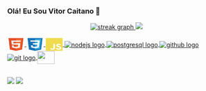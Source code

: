 ### Olá! Eu Sou Vitor Caitano 👋

<div align="center">
<a href="https:/github.com/CaitanoVitor">
<!-- <img width ="450em" height="250em" src="https://github-readme-stats.vercel.app/api?username=CaitanoVitor&show_icons=true&theme=radical&include_all_commits=true&count_private=true"/> -->
<img height="200em" src="https://streak-stats.demolab.com?user=sarah1iz&locale=en&mode=daily&theme=dracula&hide_border=false&border_radius=5" alt="streak graph"  />
<img height="200em" src="https://github-readme-stats.vercel.app/api/top-langs/?username=CaitanoVitor&layout=compact&langs_count=7&theme=radical"/>
</div>

<div style="display: inline_block"><br>
  <img align="center" height="30" width="40" src="https://raw.githubusercontent.com/devicons/devicon/master/icons/html5/html5-original.svg" alt="HTML" />
  <img align="center" height="30" width="40" src="https://raw.githubusercontent.com/devicons/devicon/master/icons/css3/css3-original.svg" alt="CSS"/>
  <img align="center" height="30" width="40" src="https://raw.githubusercontent.com/devicons/devicon/master/icons/javascript/javascript-plain.svg"  alt="Js"/>
  <img align="center" height="30" width="40" src="https://cdn.jsdelivr.net/gh/devicons/devicon/icons/nodejs/nodejs-original.svg" alt="nodejs logo"  />
  <img align="center" height="30" width="40" src="https://cdn.jsdelivr.net/gh/devicons/devicon/icons/postgresql/postgresql-original.svg"  alt="postgresql logo"  />
  <img align="center" height="30" width="40" src="https://cdn.jsdelivr.net/gh/devicons/devicon/icons/github/github-original.svg" alt="github logo"  />
  <img align="center" height="30" width="40" src="https://cdn.jsdelivr.net/gh/devicons/devicon/icons/git/git-original.svg" alt="git logo"  />
  <img align="center" height="30" width="40" src="https://cdn.jsdelivr.net/gh/devicons/devicon/icons/react/react-original.svg" />
          
 
    
</div>

##      

  <div>
  <a href="https://www.linkedin.com/in/vitor-caitano-de-morais/" target="_blank"><img src="https://img.shields.io/badge/-LinkedIn-%230077B5?style=for-the-badge&logo=linkedin&logoColor=white" target="_blank"></a>
   <a href="https://www.instagram.com/caitano_vitoor/?next=%2F" target="_blank"><img src="https://img.shields.io/badge/-Instagram-%23E4405F?style=for-the-badge&logo=instagram&logoColor=white" target="_blank"></a>
</div>
  
  
<!--
**CaitanoVitor/CaitanoVitor** is a ✨ _special_ ✨ repository because its `README.md` (this file) appears on your GitHub profile.

Here are some ideas to get you started:

- 🔭 I’m currently working on ...
- 🌱 I’m currently learning ...
- 👯 I’m looking to collaborate on ...
- 🤔 I’m looking for help with ...
- 💬 Ask me about ...
- 📫 How to reach me: ...
- 😄 Pronouns: ...
- ⚡ Fun fact: ...
-->
